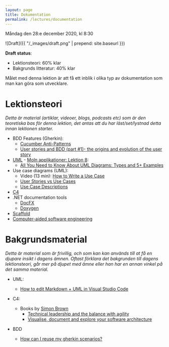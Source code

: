 ```yaml
---
layout: page
title: Dokumentation
permalink: /lectures/documentation
---
```


Måndag den 28:e december 2020, kl  8:30

![Draft]({{ "/_images/draft.png" | prepend: site.baseurl }})

**Draft status**:

* Lektionsteori: 60% klar
* Bakgrunds litteratur: 40% klar

Målet med denna lektion är att få ett inblik i olika typ av dokumentation som man kan göra som utvecklare.


# Lektionsteori
*Detta är material (artiklar, videoer, blogs, podcasts etc) som är den teoretiska bas för denna lektion, det antas att du har läst/set/lystnad detta innan lektionen starter.*


* BDD Features (Gherkin):
    * [Cucumber Anti-Patterns](http://www.thinkcode.se/blog/2016/06/22/cucumber-antipatterns)
    * [User stories and BDD (part #1)- the origins and evolution of the user story](https://cucumber.io/blog/bdd/user-stories-are-not-the-same-as-features/)
* [UML](https://www.uml.org/)  - [Moln applikationer: Lektion 8](https://pgbsnh19.github.io/molnapplikationer/lecture_08_data.html):
    * [All You Need to Know About UML Diagrams: Types and 5+ Examples](https://tallyfy.com/uml-diagram/)
* Use case diagrams (UML):
    * Video (13 min): [How to Write a Use Case](https://www.youtube.com/watch?v=RHdGn7WMWos)
    * [User Stories vs Use Cases](https://www.youtube.com/watch?v=Vnf3xg3oY4A)
    * [Use Case Descriptions](https://www.sciencedirect.com/topics/computer-science/case-description)
* [C4](https://en.wikipedia.org/wiki/C4_model)
* .NET documentation tools
    * [DocFX](https://dotnet.github.io/docfx/)
    * [Doxygen](https://github.com/doxygen/doxygen)
* [Scaffold](https://en.wikipedia.org/wiki/Scaffold_(programming))
* [Computer-aided software engineering](https://en.wikipedia.org/wiki/Computer-aided_software_engineering)

# Bakgrundsmaterial

*Detta är material som är frivillig, och som kan kan används till at få en djupare insikt i dagens ämnen. Oftast förklara det bakgrunden till dagens lektionsteori, går mer på djupet med ämne eller han har en annan vinkel på det samma material.*

* UML: 
    * [How to edit Markdown + UML in Visual Studio Code](https://www.freecodecamp.org/news/inserting-uml-in-markdown-using-vscode/)
* C4:
    * Books by [Simon Brown](https://leanpub.com/u/simonbrown)
        * [Technical leadership and the balance with agility](https://leanpub.com/software-architecture-for-developers)
        * [Visualise, document and explore your software architecture](https://leanpub.com/visualising-software-architecture)
* BDD

    * [How can I reuse my gherkin scenarios?](https://johnfergusonsmart.com/1136-2/)













